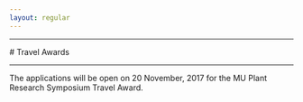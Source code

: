 ```yaml
---
layout: regular
---
```


<hr style="clear: both;" />
# Travel Awards 
<hr style="clear: both;" />

The applications will be open on 20 November, 2017 for the MU Plant Research Symposium Travel Award.
